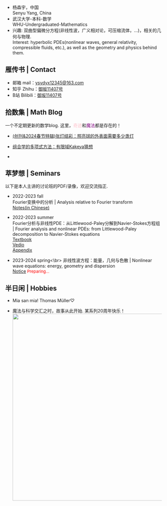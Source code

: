 <style>
.bjimg{
  position: fixed;
  top: 0;
  left: 0;
  width:100%;
height:100%;
min-width: 1000px;
z-index:-10;
zoom: 1;
  background-image: url(https://wallpapercave.com/wp/wp2350843.png);
  background-repeat: no-repeat;
  background-size: contain;
  background-position: center 0;
  opacity: 0.3;
  }
</style>
<head>
    <script src="https://cdn.mathjax.org/mathjax/latest/MathJax.js?config=TeX-AMS-MML_HTMLorMML" type="text/javascript"></script>
    <script type="text/x-mathjax-config">
        MathJax.Hub.Config({
            tex2jax: {
            skipTags: ['script', 'noscript', 'style', 'textarea', 'pre'],
            inlineMath: [['$','$']]
            }
        });
    </script>
</head>
<div class="bjimg"></div>

- 杨森宇，中国<br/>
  Senyu Yang, China
- 武汉大学-本科-数学<br/>
  WHU-Undergraduated-Mathematics
- 兴趣: 双曲型偏微分方程(非线性波，广义相对论，可压缩流体，...)，相关的几何与物理.<br/>
  Interest: hyperbolic PDEs(nonlinear waves, general relativity, compressible fluids, etc.), as well as the geometry and physics behind them.

## 雁传书 | Contact

- 邮箱 mail：ysydyx12345@163.com
- 知乎 Zhihu：[御坂11407号](https://www.zhihu.com/people/syy-24-75)
- B站 Bilibili：[御坂11407号](https://space.bilibili.com/693415657?spm_id_from=333.1007.0.0)
  
## 拾数集 | Math Blog

一个不定期更新的数学blog. 这里，<font color="Pink">奇迹</font>和<font color="Purple">魔法</font>都是存在的！

- [(创刊&2024春节特辑)张灯结彩：照亮球的外表面需要多少盏灯](https://SenyuYangPDELearner.github.io/blog1/)<br/>

- [组合学的多项式方法：有限域Kakeya猜想](https://SenyuYangPDELearner.github.io/blog2/)<br/>

- 

## 萃梦想 | Seminars

以下是本人主讲的讨论班的PDF/录像，欢迎交流指正.

- 2022-2023 fall<br/>
  Fourier变换中的分析 | Analysis relative to Fourier transform<br/>
  [Notes(in Chinese)](https://maths.whu.edu.cn/__local/8/3A/29/E666F656D3A1BB0F6CC873EAA90_780F196C_17408F.pdf)<br/>

- 2022-2023 summer<br/>
  Fourier分析与非线性PDE：从Littlewood-Paley分解到Navier-Stokes方程组 | Fourier analysis and nonlinear PDEs: from Littlewood-Paley 
  decomposition to Navier-Stokes equations<br/>
   [Textbook](https://perso.math.u-pem.fr/danchin.raphael/cours/courschine.pdf)<br/>
   [Vedio](https://space.bilibili.com/693415657/channel/collectiondetail?sid=1755542)<br/>
   [Appendix](https://www.bilibili.com/read/cv27084665/)

- 2023-2024 spring<\br>
   非线性波方程：能量，几何与色散 | Nonlinear wave equations: energy, geometry and dispersion<br/>
   [Notice](https://raw.githubusercontent.com/SenyuYangPDELearner/SenyuYangPDELearner.github.io/main/images/1.pdf)
   <font size=2 color="red">Preparing...</font>

## 半日闲 | Hobbies
- Mia san mia! Thomas Müller♡

- 魔法与科学交汇之时，故事从此开始. 某系列20周年快乐！
  <img width="600" src="https://huiji-public.huijistatic.com/toaru/uploads/8/80/Novel1.jpg">

